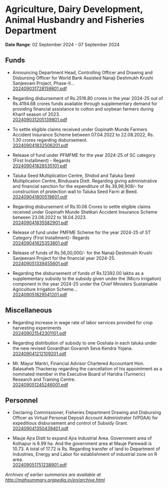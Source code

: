 # Agriculture, Dairy Development, Animal Husbandry and Fisheries Department

**Date Range**: 02 September 2024 - 07 September 2024


## Funds
- Announcing Department Head, Controlling Officer and Drawing and Disbursing Officer for World Bank Assisted Nanaji Deshmukh Krushi Sanjeevani Project, Phase-II...\
  [202409031728159801.pdf](https://gr.maharashtra.gov.in/Site/Upload/Government%20Resolutions/English/202409031728159801.pdf)

- Regarding disbursement of Rs.2516.80 crores in the year 2024-25 out of Rs.4194.68 crores funds available through supplementary demand for providing financial assistance to cotton and soybean farmers during Kharif season of 2023.\
  [202409031205139801.pdf](https://gr.maharashtra.gov.in/Site/Upload/Government%20Resolutions/English/202409031205139801.pdf)

- To settle eligible claims received under Gopinath Munde Farmers Accident Insurance Scheme between 07.04.2022 to 22.08.2022, Rs. 1.30 crores regarding disbursement.\
  [202409041832506201.pdf](https://gr.maharashtra.gov.in/Site/Upload/Government%20Resolutions/English/202409041832506201.pdf)

- Release of fund under PFMFME for the year 2024-25 of SC category (First Installment) - Regards\
  [202409041828535101.pdf](https://gr.maharashtra.gov.in/Site/Upload/Government%20Resolutions/English/202409041828535101.pdf)

- Taluka Seed Multiplication Centre, Shidod and Taluka Seed Multiplication Centre, Bindusara Distt. Regarding giving administrative and financial sanction for the expenditure of Rs.39,98,908/- for construction of protection wall to Taluka Seed Farm at Beed.\
  [202409041800519601.pdf](https://gr.maharashtra.gov.in/Site/Upload/Government%20Resolutions/English/202409041800519601.pdf)

- Regarding disbursement of Rs.10.06 Crores to settle eligible claims received under Gopinath Munde Shetkari Accident Insurance Scheme between 23.08.2022 to 18.04.2023.\
  [202409041835582901.pdf](https://gr.maharashtra.gov.in/Site/Upload/Government%20Resolutions/English/202409041835582901.pdf)

- Release of fund under PMFME Scheme for the year 2024-25 of ST Category (First Installment)- Regards\
  [202409041825353801.pdf](https://gr.maharashtra.gov.in/Site/Upload/Government%20Resolutions/English/202409041825353801.pdf)

- Release of funds of Rs.56,00,000/- for the Nanaji Deshmukh Krushi Sanjeevani Project for the financial year 2024-25.\
  [202409051339455601.pdf](https://gr.maharashtra.gov.in/Site/Upload/Government%20Resolutions/English/202409051339455601....pdf)

- Regarding the disbursement of funds of Rs.12392.00 lakhs as a supplementary subsidy to the subsidy given under the (Micro Irrigation) component in the year 2024-25 under the Chief Ministers Sustainable Agriculture Irrigation Scheme...\
  [202409051829541201.pdf](https://gr.maharashtra.gov.in/Site/Upload/Government%20Resolutions/English/202409051829541201.pdf)

## Miscellaneous
- Regarding increase in wage rate of labor services provided for crop harvesting experiments\
  [202409021542301101.pdf](https://gr.maharashtra.gov.in/Site/Upload/Government%20Resolutions/English/202409021542301101.pdf)

- Regarding distribution of subsidy to one Goshala in each taluka under the new revised Govardhan Govansh Seva Kendra Yojana.\
  [202409041212109201.pdf](https://gr.maharashtra.gov.in/Site/Upload/Government%20Resolutions/English/202409041212109201...pdf)

- Mr. Mayur Mantri, Financial Advisor Chartered Accountant Hon. Balasaheb Thackeray regarding the cancellation of his appointment as a nominated member in the Executive Board of Haridra (Turmeric) Research and Training Centre.\
  [202409051245246001.pdf](https://gr.maharashtra.gov.in/Site/Upload/Government%20Resolutions/English/202409051245246001.pdf)

## Personnel
- Declaring Commissioner, Fisheries Department Drawing and Disbursing Officer as Virtual Personal Deposit Account Administrator (VPDAA) for expeditious disbursement and control of Subsidy Grant.\
  [202409041350439401.pdf](https://gr.maharashtra.gov.in/Site/Upload/Government%20Resolutions/English/202409041350439401.pdf)

- Mauje Ajra Distt to expand Ajra Industrial Area. Government area of Kolhapur is 6.99 ha. And the government area at Mauje Parewadi is 10.73. A total of 17.72 is Rs. Regarding transfer of land to Department of Industries, Energy and Labor for establishment of industrial zone on R area.\
  [202409051751238901.pdf](https://gr.maharashtra.gov.in/Site/Upload/Government%20Resolutions/English/202409051751238901.pdf)


*Archives of earlier summaries are available at http://mahsummary.orgpedia.in/en/archive.html*